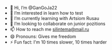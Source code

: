 - 👋 Hi, I’m @GanGoJa22
- 👀 I’m interested in learn how to test 
- 🌱 I’m currently learning with Artsiom Rusau
- 💞️ I’m looking to collaborate on junior pozitions
- 📫 How to reach me silintema@mail.ru
- 😄 Pronouns: Gives me freedom
- ⚡ Fun fact: I'm 10 times slower, 10 times harder

<!---
GanGoJa22/GanGoJa22 is a ✨ special ✨ repository because its `README.md` (this file) appears on your GitHub profile.
You can click the Preview link to take a look at your changes.
--->
